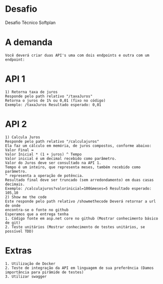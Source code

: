 # Desafio
Desafio Técnico Softplan

# A demanda
    Você deverá criar duas API's uma com dois endpoints e outra com um endpoint:

# API 1
    1) Retorna taxa de juros
    Responde pelo path relativo "/taxaJuros"
    Retorna o juros de 1% ou 0,01 (fixo no código)
    Exemplo: /taxaJuros Resultado esperado: 0,01
# API 2
    1) Calcula Juros
    Responde pelo path relativo "/calculajuros"
    Ela faz um cálculo em memória, de juros compostos, conforme abaixo: Valor Final =
    Valor Inicial * (1 + juros) ^ Tempo
    Valor inicial é um decimal recebido como parâmetro.
    Valor do Juros deve ser consultado na API 1.
    Tempo é um inteiro, que representa meses, também recebido como parâmetro.
    ^ representa a operação de potência.
    Resultado final deve ser truncado (sem arredondamento) em duas casas decimais.
    Exemplo: /calculajuros?valorinicial=100&meses=5 Resultado esperado: 105,10
    2) Show me the code
    Este responde pelo path relativo /showmethecode Deverá retornar a url de onde
    encontra-se o fonte no github
    Esperamos que a entrega tenha
    1. Código fonte em asp.net core no github (Mostrar conhecimento básico
    de git)
    2. Teste unitários (Mostrar conhecimento de testes unitários, se possível TDD)
# Extras
    1. Utilização de Docker
    2. Teste de integração da API em linguagem de sua preferência (Damos
    importância para pirâmide de testes)
    3. Utilizar swagger
